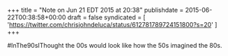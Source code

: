 +++
title = "Note on Jun 21 EDT 2015 at 20:38"
publishdate = 2015-06-22T00:38:58+00:00
draft = false
syndicated = [ 'https://twitter.com/chrisjohndeluca/status/612781789724151800?s=20' ]
+++

#InThe90sIThought the 00s would look like how the 50s imagined the 80s.
